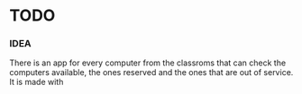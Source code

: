 # TODO

### IDEA

There is an app for every computer from the classroms that can check the computers available, the ones reserved and the ones that are out of service. It is made with
